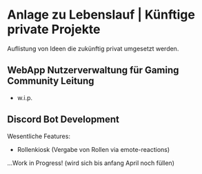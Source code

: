 # Anlage zu Lebenslauf | Künftige private Projekte
Auflistung von Ideen die zukünftig privat umgesetzt werden.


## WebApp Nutzerverwaltung für Gaming Community Leitung
- w.i.p. 


## Discord Bot Development
Wesentliche Features:
- Rollenkiosk (Vergabe von Rollen via emote-reactions)


...Work in Progress! (wird sich bis anfang April noch füllen)
